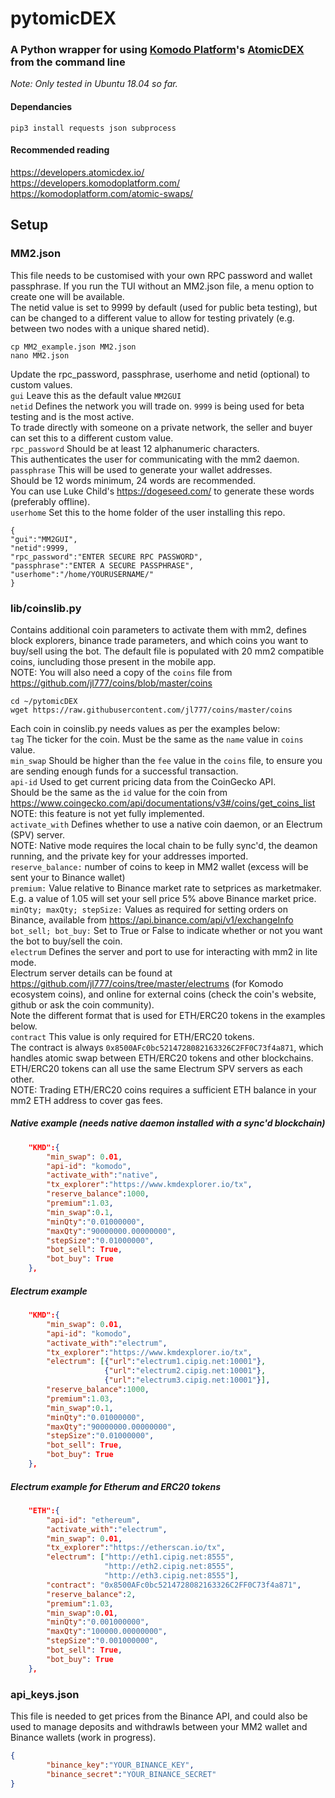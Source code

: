 # pytomicDEX

### A Python wrapper for using [Komodo Platform](https://komodoplatform.com/)'s [AtomicDEX](https://atomicdex.io/) from the command line  
*Note: Only tested in Ubuntu 18.04 so far.*  

#### Dependancies  
```
pip3 install requests json subprocess  
```  
#### Recommended reading  
https://developers.atomicdex.io/  
https://developers.komodoplatform.com/  
https://komodoplatform.com/atomic-swaps/  

## Setup  

### MM2.json
This file needs to be customised with your own RPC password and wallet passphrase. If you run the TUI without an MM2.json file, a menu option to create one will be available.   
The netid value is set to 9999 by default (used for public beta testing), but can be changed to a different value to allow for testing privately (e.g. between two nodes with a unique shared netid).  
```
cp MM2_example.json MM2.json  
nano MM2.json
```
Update the rpc_password, passphrase, userhome and netid (optional) to custom values.  
`gui` Leave this as the default value `MM2GUI`    
`netid` Defines the network you will trade on. `9999` is being used for beta testing and is the most active.   
To trade directly with someone on a private network, the seller and buyer can set this to a different custom value.  
`rpc_password` Should be at least 12 alphanumeric characters.  
This authenticates the user for communicating with the mm2 daemon.   
`passphrase` This will be used to generate your wallet addresses.   
Should be 12 words minimum, 24 words are recommended.  
You can use Luke Child's https://dogeseed.com/ to generate these words (preferably offline).  
`userhome` Set this to the home folder of the user installing this repo.  
```
{
"gui":"MM2GUI",
"netid":9999,
"rpc_password":"ENTER SECURE RPC PASSWORD",
"passphrase":"ENTER A SECURE PASSPHRASE",
"userhome":"/home/YOURUSERNAME/"
}
```

### lib/coinslib.py  

Contains additional coin parameters to activate them with mm2, defines block explorers, binance trade parameters, and which coins you want to buy/sell using the bot. The default file is populated with 20 mm2 compatible coins, iuncluding those present in the mobile app.   
NOTE: You will also need a copy of the `coins` file from https://github.com/jl777/coins/blob/master/coins  

```
cd ~/pytomicDEX  
wget https://raw.githubusercontent.com/jl777/coins/master/coins  
```

Each coin in coinslib.py needs values as per the examples below:  
`tag` The ticker for the coin. Must be the same as the `name` value in `coins` value.  
`min_swap` Should be higher than the `fee` value in the `coins` file, to ensure you are sending enough funds for a successful transaction.  
`api-id` Used to get current pricing data from the CoinGecko API.   
Should be the same as the `id` value for the coin from  https://www.coingecko.com/api/documentations/v3#/coins/get_coins_list   
NOTE: this feature is not yet fully implemented.   
`activate_with` Defines whether to use a native coin daemon, or an Electrum (SPV) server.   
NOTE: Native mode requires the local chain to be fully sync'd, the deamon running, and the private key for your addresses imported.   
`reserve_balance:` number of coins to keep in MM2 wallet (excess will be sent your to Binance wallet)   
`premium:` Value relative to Binance market rate to setprices as marketmaker. E.g. a value of 1.05 will set your sell price 5% above Binance market price.   
`minQty; maxQty; stepSize:` Values as required for setting orders on Binance, available from https://api.binance.com/api/v1/exchangeInfo   
`bot_sell; bot_buy:` Set to True or False to indicate whether or not you want the bot to buy/sell the coin.   
`electrum` Defines the server and port to use for interacting with mm2 in lite mode.   
Electrum server details can be found at https://github.com/jl777/coins/tree/master/electrums (for Komodo ecosystem coins), and online for external coins (check the coin's website, github or ask the coin community).   
Note the different format that is used for ETH/ERC20 tokens in the examples below.   
`contract` This value is only required for ETH/ERC20 tokens.   
The contract is always `0x8500AFc0bc5214728082163326C2FF0C73f4a871`, which handles atomic swap between ETH/ERC20 tokens and other blockchains.  
ETH/ERC20 tokens can all use the same Electrum SPV servers as each other.   
NOTE: Trading ETH/ERC20 coins requires a sufficient ETH balance in your mm2 ETH address to cover gas fees.   

##### Native example *(needs native daemon installed with a sync'd blockchain)*
```json
    "KMD":{
        "min_swap": 0.01,
        "api-id": "komodo",
        "activate_with":"native",
        "tx_explorer":"https://www.kmdexplorer.io/tx",
        "reserve_balance":1000,
        "premium":1.03,
        "min_swap":0.1,
        "minQty":"0.01000000",
        "maxQty":"90000000.00000000",
        "stepSize":"0.01000000",
        "bot_sell": True,
        "bot_buy": True
    },
```
##### Electrum example
```json
    "KMD":{
        "min_swap": 0.01,
        "api-id": "komodo",
        "activate_with":"electrum",
        "tx_explorer":"https://www.kmdexplorer.io/tx",
        "electrum": [{"url":"electrum1.cipig.net:10001"},
                     {"url":"electrum2.cipig.net:10001"},
                     {"url":"electrum3.cipig.net:10001"}],
        "reserve_balance":1000,
        "premium":1.03,
        "min_swap":0.1,
        "minQty":"0.01000000",
        "maxQty":"90000000.00000000",
        "stepSize":"0.01000000",
        "bot_sell": True,
        "bot_buy": True
    },
```
##### Electrum example for Etherum and ERC20 tokens
```json
    "ETH":{
        "api-id": "ethereum",
        "activate_with":"electrum",
        "min_swap": 0.01,
        "tx_explorer":"https://etherscan.io/tx",
        "electrum": ["http://eth1.cipig.net:8555",
                     "http://eth2.cipig.net:8555",
                     "http://eth3.cipig.net:8555"],
        "contract": "0x8500AFc0bc5214728082163326C2FF0C73f4a871",
        "reserve_balance":2,
        "premium":1.03,
        "min_swap":0.01,
        "minQty":"0.001000000",
        "maxQty":"100000.00000000",
        "stepSize":"0.001000000",
        "bot_sell": True,
        "bot_buy": True
    },
```

### api_keys.json 
This file is needed to get prices from the Binance API, and could also be used to manage deposits and withdrawls between your MM2 wallet and Binance wallets (work in progress).

```json
{
        "binance_key":"YOUR_BINANCE_KEY",
        "binance_secret":"YOUR_BINANCE_SECRET"
}
```
